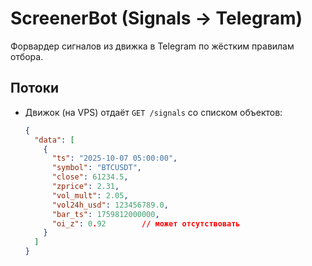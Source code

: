 # ScreenerBot (Signals -> Telegram)

Форвардер сигналов из движка в Telegram по жёстким правилам отбора.

## Потоки

- Движок (на VPS) отдаёт `GET /signals` со списком объектов:
  ```json
  {
    "data": [
      {
        "ts": "2025-10-07 05:00:00",
        "symbol": "BTCUSDT",
        "close": 61234.5,
        "zprice": 2.31,
        "vol_mult": 2.05,
        "vol24h_usd": 123456789.0,
        "bar_ts": 1759812000000,
        "oi_z": 0.92        // может отсутствовать
      }
    ]
  }
